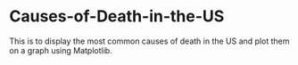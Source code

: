 # Causes-of-Death-in-the-US
This is to display the most common causes of death in the US and plot them on a graph using Matplotlib.
